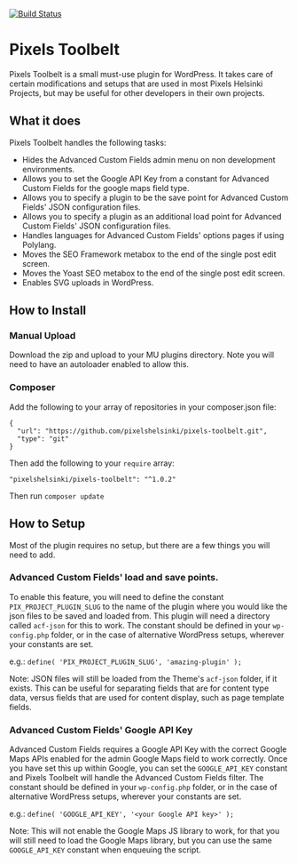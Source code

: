[![Build Status](https://travis-ci.org/pixelshelsinki/pixels-toolbelt.svg?branch=master)](https://travis-ci.org/pixelshelsinki/pixels-toolbelt)

# Pixels Toolbelt

Pixels Toolbelt is a small must-use plugin for WordPress. It takes care of certain modifications and setups that are used in most Pixels Helsinki Projects, but may be useful for other developers in their own projects.

## What it does

Pixels Toolbelt handles the following tasks:

- Hides the Advanced Custom Fields admin menu on non development environments.
- Allows you to set the Google API Key from a constant for Advanced Custom Fields for the google maps field type.
- Allows you to specify a plugin to be the save point for Advanced Custom Fields' JSON configuration files.
- Allows you to specify a plugin as an additional load point for Advanced Custom Fields' JSON configuration files.
- Handles languages for Advanced Custom Fields' options pages if using Polylang.
- Moves the SEO Framework metabox to the end of the single post edit screen.
- Moves the Yoast SEO metabox to the end of the single post edit screen.
- Enables SVG uploads in WordPress.

## How to Install

### Manual Upload

Download the zip and upload to your MU plugins directory. Note you will need to have an autoloader enabled to allow this.

### Composer

Add the following to your array of repositories in your composer.json file:

```
{
  "url": "https://github.com/pixelshelsinki/pixels-toolbelt.git",
  "type": "git"
}
```

Then add the following to your `require` array:

`"pixelshelsinki/pixels-toolbelt": "^1.0.2"`

Then run `composer update`

## How to Setup

Most of the plugin requires no setup, but there are a few things you will need to add.

### Advanced Custom Fields' load and save points.

To enable this feature, you will need to define the constant `PIX_PROJECT_PLUGIN_SLUG` to the name of the plugin where you would like the json files to be saved and loaded from. This plugin will need a directory called `acf-json` for this to work. The constant should be defined in your `wp-config.php` folder, or in the case of alternative WordPress setups, wherever your constants are set.

e.g.: `define( 'PIX_PROJECT_PLUGIN_SLUG', 'amazing-plugin' );`

Note: JSON files will still be loaded from the Theme's `acf-json` folder, if it exists. This can be useful for separating fields that are for content type data, versus fields that are used for content display, such as page template fields.

### Advanced Custom Fields' Google API Key

Advanced Custom Fields requires a Google API Key with the correct Google Maps APIs enabled for the admin Google Maps field to work correctly. Once you have set this up within Google, you can set the `GOOGLE_API_KEY` constant and Pixels Toolbelt will handle the Advanced Custom Fields filter. The constant should be defined in your `wp-config.php` folder, or in the case of alternative WordPress setups, wherever your constants are set.

e.g.: `define( 'GOOGLE_API_KEY', '<your Google API key>' );`

Note: This will not enable the Google Maps JS library to work, for that you will still need to load the Google Maps library, but you can use the same `GOOGLE_API_KEY` constant when enqueuing the script.
